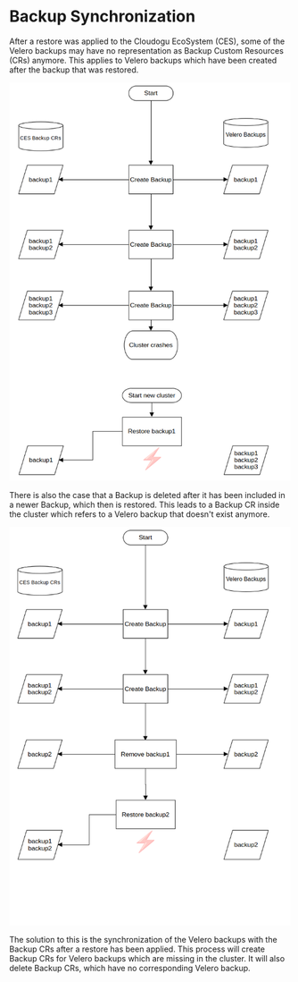 # Backup Synchronization

After a restore was applied to the Cloudogu EcoSystem (CES), some of the Velero backups may have no representation
as Backup Custom Resources (CRs) anymore. This applies to Velero backups which have been created after the backup that
was restored.

![Backup synchronization problem 1 after restore](restore_problem1.png "Backup synchronization problem 1 after restore")

There is also the case that a Backup is deleted after it has been included in a newer Backup, which then is restored.
This leads to a Backup CR inside the cluster which refers to a Velero backup that doesn't exist anymore.

![Backup synchronization problem 2 after restore](restore_problem2.png "Backup synchronization problem 2 after restore")

The solution to this is the synchronization of the Velero backups with the Backup CRs after a restore has been applied.
This process will create Backup CRs for Velero backups which are missing in the cluster. It will also delete Backup CRs,
which have no corresponding Velero backup.